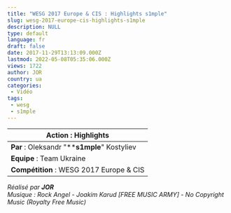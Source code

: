 ```yaml
---
title: "WESG 2017 Europe & CIS : Highlights s1mple"
slug: wesg-2017-europe-cis-highlights-s1mple
description: NULL
type: default
language: fr
draft: false
date: 2017-11-29T13:13:09.000Z
lastmod: 2022-05-08T05:35:06.000Z
views: 1722
author: JOR
country: ua
categories:
 - Vidéo
tags:
 - wesg
 - s1mple
---
```

| **Action** : Highlights                      |
| -------------------------------------------- |
| **Par** : Oleksandr "****s1mple**" Kostyliev |
| **Equipe** : Team Ukraine                    |
| **Compétition** : WESG 2017 Europe & CIS     |

  
_Réalisé par **JOR**_  
_Musique : Rock Angel - Joakim Karud \[FREE MUSIC ARMY\] - No Copyright Music (Royalty Free Music)_
